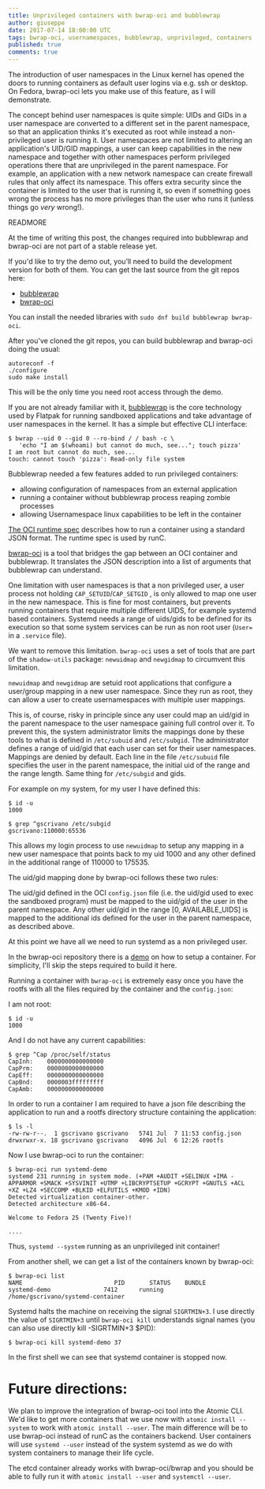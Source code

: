 ```yaml
---
title: Unprivileged containers with bwrap-oci and bubblewrap
author: giuseppe
date: 2017-07-14 18:00:00 UTC
tags: bwrap-oci, usernamespaces, bubblewrap, unprivileged, containers
published: true
comments: true
---
```


The introduction of user namespaces in the Linux kernel has opened the
doors to running containers as default user logins via e.g. ssh or desktop.
On Fedora, bwrap-oci lets you make use of this feature, as I will
demonstrate.

The concept behind user namespaces is quite simple: UIDs and GIDs in
a user namespace are converted to a different set in the parent
namespace, so that an application thinks it's executed as root while
instead a non-privileged user is running it.
User namespaces are not limited to altering  an application's UID/GID
mappings, a user can keep capabilities in the new namespace and
together with other namespaces perform privileged operations there
that are unprivileged in the parent namespace.  For example, an
application with a new network namespace can create firewall rules
that only affect its namespace.  This offers extra security since the
container is limited to the user that is running it, so even if
something goes wrong the process has no more privileges than the user
who runs it (unless things go *very* wrong!).

READMORE

At the time of writing this post, the changes required into bubblewrap
and bwrap-oci are not part of a stable release yet.

If you'd like to try the demo out, you’ll need to build the
development version for both of them.  You can get the last source
from the git repos here:

- [bubblewrap](https://github.com/projectatomic/bubblewrap.git)
- [bwrap-oci](git@github.com:projectatomic/bwrap-oci.git)

You can install the needed libraries with `sudo dnf build bubblewrap
bwrap-oci`.

After you've cloned the git repos, you can build bubblewrap and
bwrap-oci doing the usual:

```
autoreconf -f
./configure
sudo make install
```

This will be the only time you need root access through the demo.

If you are not already familiar with
it, [bubblewrap](https://github.com/projectatomic/bubblewrap) is the
core technology used by Flatpak for running sandboxed applications and
take advantage of user namespaces in the kernel.  It has a simple but
effective CLI interface:

```
$ bwrap --uid 0 --gid 0 --ro-bind / / bash -c \
   'echo "I am $(whoami) but cannot do much, see..."; touch pizza'
I am root but cannot do much, see...
touch: cannot touch 'pizza': Read-only file system
```

Bubblewrap needed a few features added to run privileged containers:

- allowing configuration of namespaces from an external application
- running a container without bubblewrap process reaping zombie processes
- allowing Usernamespace linux capabilities to be left in the container

[The OCI runtime spec](https://github.com/opencontainers/runtime-spec/blob/master/spec.md) describes
how to run a container using a standard JSON format.  The runtime spec
is used by runC.

[bwrap-oci](https://github.com/projectatomic/bwrap-oci) is a tool that
bridges the gap between an OCI container and bubblewrap.  It
translates the JSON description into a list of arguments that
bubblewrap can understand.

One limitation with user namespaces is that a non privileged user, a
user process not holding `CAP_SETUID`/`CAP_SETGID` , is only allowed
to map one user in the new namespace.  This is fine for most
containers, but prevents  running containers that require multiple
different UIDS, for example systemd based containers.   Systemd needs
a range of uids/gids to be defined for its execution so that some
system services can be run as non root user (`User=` in a  `.service`
file).

We  want to remove this limitation.   `bwrap-oci` uses a set of tools
that are part of the `shadow-utils` package: `newuidmap` and `newgidmap` to
circumvent this limitation.

`newuidmap` and `newgidmap`  are setuid root applications that configure
a user/group mapping in a new user namespace.  Since they run as
root, they can allow a user to create usernamespaces with multiple
user mappings.

This is, of course, risky in principle since any user could map an
uid/gid in the parent namespace to the user namespace gaining full
control over it.  To prevent this, the system administrator limits the mappings done by
these tools to what is defined in `/etc/subuid` and `/etc/subgid`.  The
administrator defines a range  of uid/gid that each user can set for
their user namespaces. Mappings are denied by default.  Each
line in the file `/etc/subuid` file specifies the user in the parent
namespace, the initial uid of the range and the range length.  Same
thing for `/etc/subgid` and gids.

For example on my system, for my user I have defined this:

```
$ id -u
1000

$ grep ^gscrivano /etc/subgid
gscrivano:110000:65536
```

This allows my login process to use `newuidmap` to setup any mapping
in a new user namespace that points back to my uid 1000 and any other
defined in the additional range of 110000 to 175535.

The uid/gid mapping done by bwrap-oci follows these two rules:

The uid/gid defined in the OCI `config.json` file (i.e. the uid/gid used
to exec the sandboxed program) must be  mapped to the uid/gid of the
user in the parent namespace.
Any other uid/gid in the range [0, AVAILABLE_UIDS] is mapped to the
additional ids defined for the user in the parent namespace, as
described above.

At this point we have all we need to run systemd as a non privileged
user.

In the bwrap-oci repository there is a [demo](https://github.com/projectatomic/bwrap-oci/blob/master/demos/run-systemd/run_demo.sh)
on how to setup a container. For simplicity, I'll skip the steps
required to build it here.

Running a container with `bwrap-oci` is extremely easy once you have the
rootfs with all the files required by the container and the
`config.json`:

I am not root:

```
$ id -u
1000
```

And I do not have any current capabilities:

```
$ grep ^Cap /proc/self/status
CapInh:    0000000000000000
CapPrm:    0000000000000000
CapEff:    0000000000000000
CapBnd:    0000003fffffffff
CapAmb:    0000000000000000
```

In order to run a container I am required to have a json file
describing the application to run and a rootfs directory structure
containing the application:

```
$ ls -l
-rw-rw-r--.  1 gscrivano gscrivano   5741 Jul  7 11:53 config.json
drwxrwxr-x. 18 gscrivano gscrivano   4096 Jul  6 12:26 rootfs
```

Now I use bwrap-oci to run the container:

```
$ bwrap-oci run systemd-demo
systemd 231 running in system mode. (+PAM +AUDIT +SELINUX +IMA -APPARMOR +SMACK +SYSVINIT +UTMP +LIBCRYPTSETUP +GCRYPT +GNUTLS +ACL +XZ +LZ4 +SECCOMP +BLKID +ELFUTILS +KMOD +IDN)
Detected virtualization container-other.
Detected architecture x86-64.

Welcome to Fedora 25 (Twenty Five)!

....
```

Thus, `systemd --system` running as an unprivileged init container!

From another shell, we can get a list of the containers known by bwrap-oci:

```
$ bwrap-oci list
NAME                          PID       STATUS    BUNDLE
systemd-demo               7412      running   /home/gscrivano/systemd-container
```

Systemd halts the machine on receiving the signal `SIGRTMIN+3`.  I use
directly the value of `SIGRTMIN+3` until `bwrap-oci kill` understands
signal names (you can also use directly kill -SIGRTMIN+3 $PID):

```
$ bwrap-oci kill systemd-demo 37
```

In the first shell we can see that systemd container is stopped now.


# Future directions:

We plan to improve the integration of bwrap-oci tool into the Atomic CLI. We'd like to
get more containers that we use now with `atomic install --system` to
work with `atomic install --user`.  The main difference will be to use
bwrap-oci instead of runC as the containers backend.
User containers will use `systemd --user` instead of the system
systemd as we do with system containers to manage their life cycle.

The etcd container already works with bwrap-oci/bwrap and you should
be able to fully run it with `atomic install --user` and `systemctl
--user`.
